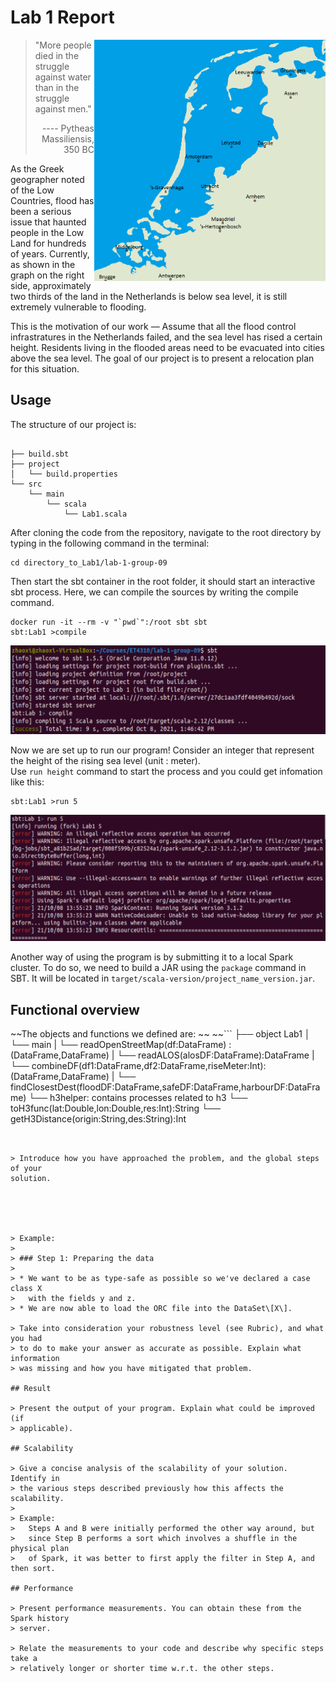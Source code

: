 # Lab 1 Report

<img align="right" width="370" src="images/The_Netherlands_compared_to_sealevel.png" alt="The Netherlands compared to sea level" title="About two thirds of the area in the Netherlands is below sea level!"> 

> "More people died in the struggle against water than in the struggle against men." <p align="right">---- Pytheas Massiliensis, 350 BC</p>  

As the Greek geographer noted of the Low Countries, flood has been a serious issue that haunted people in the Low Land for hundreds of years.  Currently, as shown in the graph on the right side, approximately two thirds of the land in the Netherlands is below sea level, it is still extremely vulnerable to flooding. 

This is the motivation of our work — Assume that all the flood control infrastratures in the Netherlands failed, and the sea level has rised a certain height. Residents living in the flooded areas need to be evacuated into cities above the sea level. The goal of our project is to present a relocation plan for this situation.

## Usage
The structure of our project is:

```

├── build.sbt
├── project
│   └── build.properties
└── src
    └── main
        └── scala
            └── Lab1.scala
```

After cloning the code from the repository, navigate to the root directory by typing in the following command in the terminal:

```
cd directory_to_Lab1/lab-1-group-09
```

Then start the sbt container in the root folder, it should start an interactive sbt process. Here, we can compile the sources by writing the compile command.
```
docker run -it --rm -v "`pwd`":/root sbt sbt
sbt:Lab1 >compile
```
<p align="center">
<img width="700" src="images/screenshot1.png" >
</p>

Now we are set up to run our program! Consider an integer that represent the height of the rising sea level (unit : meter).<br/>
Use ` run height `  command to start the process and you could get infomation like this:  
```
sbt:Lab1 >run 5
```  

<p align="center">
<img width="700" src="images/screenshot2.png" >
</p>

Another way of using the program is by submitting it to a local Spark cluster. To do so, we need to build a JAR using the ` package ` command in SBT. It will be located in ` target/scala-version/project_name_version.jar `.





## Functional overview
~~The objects and functions we defined are: ~~
~~```
├── object Lab1 
│   └── main
|   └── readOpenStreetMap(df:DataFrame) : (DataFrame,DataFrame)
|   └── readALOS(alosDF:DataFrame):DataFrame
|   └── combineDF(df1:DataFrame,df2:DataFrame,riseMeter:Int):(DataFrame,DataFrame)
|   └── findClosestDest(floodDF:DataFrame,safeDF:DataFrame,harbourDF:DataFrame)
└── h3helper: contains processes related to h3
    └── toH3func(lat:Double,lon:Double,res:Int):String
    └── getH3Distance(origin:String,des:String):Int
            
```

  
> Introduce how you have approached the problem, and the global steps of your
solution. 


  
  
  
> Example:
>
> ### Step 1: Preparing the data
>
> * We want to be as type-safe as possible so we've declared a case class X
>   with the fields y and z. 
> * We are now able to load the ORC file into the DataSet\[X\].

> Take into consideration your robustness level (see Rubric), and what you had
> to do to make your answer as accurate as possible. Explain what information
> was missing and how you have mitigated that problem.

## Result
 
> Present the output of your program. Explain what could be improved (if 
> applicable).

## Scalability

> Give a concise analysis of the scalability of your solution. Identify in
> the various steps described previously how this affects the scalability.
>
> Example:
>   Steps A and B were initially performed the other way around, but 
>   since Step B performs a sort which involves a shuffle in the physical plan
>   of Spark, it was better to first apply the filter in Step A, and then sort.

## Performance

> Present performance measurements. You can obtain these from the Spark history
> server.

> Relate the measurements to your code and describe why specific steps take a
> relatively longer or shorter time w.r.t. the other steps.

